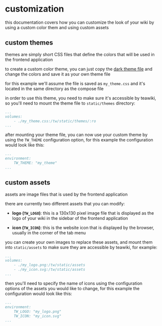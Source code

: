 # customization
this documentation covers how you can customize the look of your wiki by using a
custom color them and using custom assets

## custom themes
themes are simply short CSS files that define the colors that will be used in
the frontend application

to create a custom color theme, you can just copy the
[dark theme file](/static/themes/dark.css) and change the colors and save it as
your own theme file

for this example we'll assume the file is saved as `my_theme.css` and it's
located in the same directory as the compose file

in order to use this theme, you need to make sure it's accessible by teawiki, so
you'll need to mount the theme file to `static/themes` directory:
```yaml
...
volumes:
    - ./my_theme.css:/tw/static/themes/:ro
...
```
after mounting your theme file, you can now use your custom theme by using the
`TW_THEME` configuration option, for this example the configuration would look
like this:
```yaml
...
environment:
    TW_THEME: "my_theme"
...
```

## custom assets
assets are image files that is used by the frontend application

there are currently two different assets that you can modify:

- **logo (`TW_LOGO`)**: this is a 130x130 pixel image file that is displayed as
  the logo of your wiki in the sidebar of the frontend application

- **icon (`TW_ICON`)**: this is the website icon that is displayed by the
  browser, usually in the corner of the tab menu

you can create your own images to replace these assets, and mount them into
`static/assets` to make sure they are accessible by teawiki, for example:
```yaml
...
volumes:
    - ./my_logo.png:/tw/static/assets
    - ./my_icon.svg:/tw/static/assets
...
```
then you'll need to specify the name of icons using the configuration options of
the assets you would like to change, for this example the configuration would
look like this:
```yaml
...
environment:
    TW_LOGO: "my_logo.png"
    TW_ICON: "my_icon.svg"
...
```
